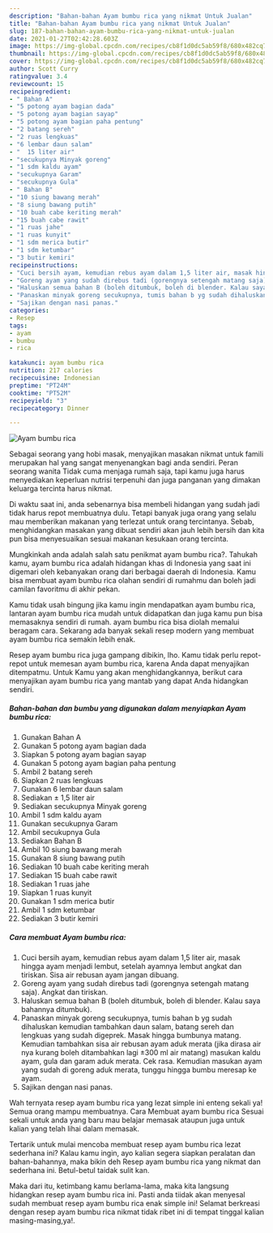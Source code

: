 ```yaml
---
description: "Bahan-bahan Ayam bumbu rica yang nikmat Untuk Jualan"
title: "Bahan-bahan Ayam bumbu rica yang nikmat Untuk Jualan"
slug: 187-bahan-bahan-ayam-bumbu-rica-yang-nikmat-untuk-jualan
date: 2021-01-27T02:42:28.603Z
image: https://img-global.cpcdn.com/recipes/cb8f1d0dc5ab59f8/680x482cq70/ayam-bumbu-rica-foto-resep-utama.jpg
thumbnail: https://img-global.cpcdn.com/recipes/cb8f1d0dc5ab59f8/680x482cq70/ayam-bumbu-rica-foto-resep-utama.jpg
cover: https://img-global.cpcdn.com/recipes/cb8f1d0dc5ab59f8/680x482cq70/ayam-bumbu-rica-foto-resep-utama.jpg
author: Scott Curry
ratingvalue: 3.4
reviewcount: 15
recipeingredient:
- " Bahan A"
- "5 potong ayam bagian dada"
- "5 potong ayam bagian sayap"
- "5 potong ayam bagian paha pentung"
- "2 batang sereh"
- "2 ruas lengkuas"
- "6 lembar daun salam"
- "  15 liter air"
- "secukupnya Minyak goreng"
- "1 sdm kaldu ayam"
- "secukupnya Garam"
- "secukupnya Gula"
- " Bahan B"
- "10 siung bawang merah"
- "8 siung bawang putih"
- "10 buah cabe keriting merah"
- "15 buah cabe rawit"
- "1 ruas jahe"
- "1 ruas kunyit"
- "1 sdm merica butir"
- "1 sdm ketumbar"
- "3 butir kemiri"
recipeinstructions:
- "Cuci bersih ayam, kemudian rebus ayam dalam 1,5 liter air, masak hingga ayam menjadi lembut, setelah ayamnya lembut angkat dan tiriskan. Sisa air rebusan ayam jangan dibuang."
- "Goreng ayam yang sudah direbus tadi (gorengnya setengah matang saja). Angkat dan tiriskan."
- "Haluskan semua bahan B (boleh ditumbuk, boleh di blender. Kalau saya bahannya ditumbuk)."
- "Panaskan minyak goreng secukupnya, tumis bahan b yg sudah dihaluskan kemudian tambahkan daun salam, batang sereh dan lengkuas yang sudah digeprek. Masak hingga bumbunya matang. Kemudian tambahkan sisa air rebusan ayam aduk merata (jika dirasa air nya kurang boleh ditambahkan lagi ±300 ml air matang) masukan kaldu ayam, gula dan garam aduk merata. Cek rasa. Kemudian masukan ayam yang sudah di goreng aduk merata, tunggu hingga bumbu meresap ke ayam."
- "Sajikan dengan nasi panas."
categories:
- Resep
tags:
- ayam
- bumbu
- rica

katakunci: ayam bumbu rica 
nutrition: 217 calories
recipecuisine: Indonesian
preptime: "PT24M"
cooktime: "PT52M"
recipeyield: "3"
recipecategory: Dinner

---
```



![Ayam bumbu rica](https://img-global.cpcdn.com/recipes/cb8f1d0dc5ab59f8/680x482cq70/ayam-bumbu-rica-foto-resep-utama.jpg)

Sebagai seorang yang hobi masak, menyajikan masakan nikmat untuk famili merupakan hal yang sangat menyenangkan bagi anda sendiri. Peran seorang  wanita Tidak cuma menjaga rumah saja, tapi kamu juga harus menyediakan keperluan nutrisi terpenuhi dan juga panganan yang dimakan keluarga tercinta harus nikmat.

Di waktu  saat ini, anda sebenarnya bisa membeli hidangan yang sudah jadi tidak harus repot membuatnya dulu. Tetapi banyak juga orang yang selalu mau memberikan makanan yang terlezat untuk orang tercintanya. Sebab, menghidangkan masakan yang dibuat sendiri akan jauh lebih bersih dan kita pun bisa menyesuaikan sesuai makanan kesukaan orang tercinta. 



Mungkinkah anda adalah salah satu penikmat ayam bumbu rica?. Tahukah kamu, ayam bumbu rica adalah hidangan khas di Indonesia yang saat ini digemari oleh kebanyakan orang dari berbagai daerah di Indonesia. Kamu bisa membuat ayam bumbu rica olahan sendiri di rumahmu dan boleh jadi camilan favoritmu di akhir pekan.

Kamu tidak usah bingung jika kamu ingin mendapatkan ayam bumbu rica, lantaran ayam bumbu rica mudah untuk didapatkan dan juga kamu pun bisa memasaknya sendiri di rumah. ayam bumbu rica bisa diolah memalui beragam cara. Sekarang ada banyak sekali resep modern yang membuat ayam bumbu rica semakin lebih enak.

Resep ayam bumbu rica juga gampang dibikin, lho. Kamu tidak perlu repot-repot untuk memesan ayam bumbu rica, karena Anda dapat menyajikan ditempatmu. Untuk Kamu yang akan menghidangkannya, berikut cara menyajikan ayam bumbu rica yang mantab yang dapat Anda hidangkan sendiri.

<!--inarticleads1-->

##### Bahan-bahan dan bumbu yang digunakan dalam menyiapkan Ayam bumbu rica:

1. Gunakan  Bahan A
1. Gunakan 5 potong ayam bagian dada
1. Siapkan 5 potong ayam bagian sayap
1. Gunakan 5 potong ayam bagian paha pentung
1. Ambil 2 batang sereh
1. Siapkan 2 ruas lengkuas
1. Gunakan 6 lembar daun salam
1. Sediakan  ± 1,5 liter air
1. Sediakan secukupnya Minyak goreng
1. Ambil 1 sdm kaldu ayam
1. Gunakan secukupnya Garam
1. Ambil secukupnya Gula
1. Sediakan  Bahan B
1. Ambil 10 siung bawang merah
1. Gunakan 8 siung bawang putih
1. Sediakan 10 buah cabe keriting merah
1. Sediakan 15 buah cabe rawit
1. Sediakan 1 ruas jahe
1. Siapkan 1 ruas kunyit
1. Gunakan 1 sdm merica butir
1. Ambil 1 sdm ketumbar
1. Sediakan 3 butir kemiri




<!--inarticleads2-->

##### Cara membuat Ayam bumbu rica:

1. Cuci bersih ayam, kemudian rebus ayam dalam 1,5 liter air, masak hingga ayam menjadi lembut, setelah ayamnya lembut angkat dan tiriskan. Sisa air rebusan ayam jangan dibuang.
1. Goreng ayam yang sudah direbus tadi (gorengnya setengah matang saja). Angkat dan tiriskan.
1. Haluskan semua bahan B (boleh ditumbuk, boleh di blender. Kalau saya bahannya ditumbuk).
1. Panaskan minyak goreng secukupnya, tumis bahan b yg sudah dihaluskan kemudian tambahkan daun salam, batang sereh dan lengkuas yang sudah digeprek. Masak hingga bumbunya matang. Kemudian tambahkan sisa air rebusan ayam aduk merata (jika dirasa air nya kurang boleh ditambahkan lagi ±300 ml air matang) masukan kaldu ayam, gula dan garam aduk merata. Cek rasa. Kemudian masukan ayam yang sudah di goreng aduk merata, tunggu hingga bumbu meresap ke ayam.
1. Sajikan dengan nasi panas.




Wah ternyata resep ayam bumbu rica yang lezat simple ini enteng sekali ya! Semua orang mampu membuatnya. Cara Membuat ayam bumbu rica Sesuai sekali untuk anda yang baru mau belajar memasak ataupun juga untuk kalian yang telah lihai dalam memasak.

Tertarik untuk mulai mencoba membuat resep ayam bumbu rica lezat sederhana ini? Kalau kamu ingin, ayo kalian segera siapkan peralatan dan bahan-bahannya, maka bikin deh Resep ayam bumbu rica yang nikmat dan sederhana ini. Betul-betul taidak sulit kan. 

Maka dari itu, ketimbang kamu berlama-lama, maka kita langsung hidangkan resep ayam bumbu rica ini. Pasti anda tiidak akan menyesal sudah membuat resep ayam bumbu rica enak simple ini! Selamat berkreasi dengan resep ayam bumbu rica nikmat tidak ribet ini di tempat tinggal kalian masing-masing,ya!.

